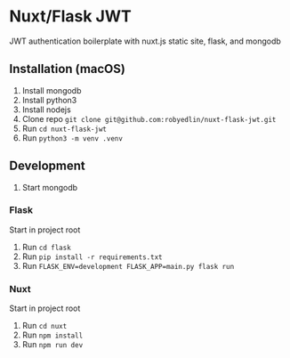 # Nuxt/Flask JWT

JWT authentication boilerplate with nuxt.js static site, flask, and mongodb

## Installation (macOS)

1. Install mongodb
2. Install python3
3. Install nodejs
4. Clone repo `git clone git@github.com:robyedlin/nuxt-flask-jwt.git`
5. Run `cd nuxt-flask-jwt`
2. Run `python3 -m venv .venv`

## Development

1. Start mongodb

### Flask

Start in project root

1. Run `cd flask`
2. Run `pip install -r requirements.txt`
3. Run `FLASK_ENV=development FLASK_APP=main.py flask run`

### Nuxt

Start in project root

1. Run `cd nuxt`
2. Run `npm install`
3. Run `npm run dev`